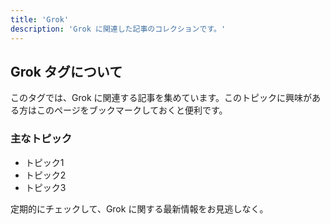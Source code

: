 ```yaml
---
title: 'Grok'
description: 'Grok に関連した記事のコレクションです。'
---
```


## Grok タグについて

このタグでは、Grok に関連する記事を集めています。このトピックに興味がある方はこのページをブックマークしておくと便利です。

### 主なトピック

- トピック1
- トピック2
- トピック3

定期的にチェックして、Grok に関する最新情報をお見逃しなく。

